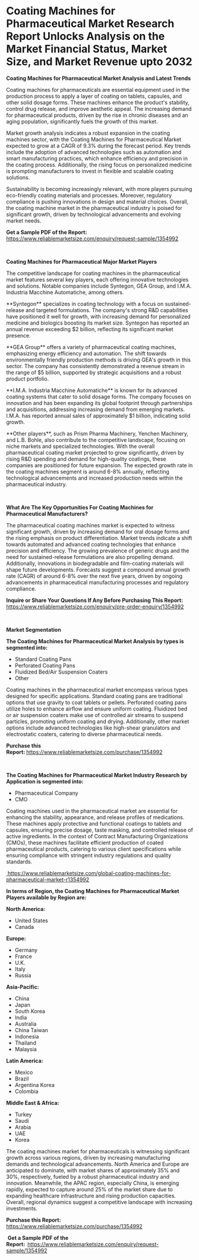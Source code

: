 <p><h1>Coating Machines for Pharmaceutical Market Research Report Unlocks Analysis on the Market Financial Status, Market Size, and Market Revenue upto 2032</h1></p><p><strong>Coating Machines for Pharmaceutical Market Analysis and Latest Trends</strong></p>
<p><p>Coating machines for pharmaceuticals are essential equipment used in the production process to apply a layer of coating on tablets, capsules, and other solid dosage forms. These machines enhance the product's stability, control drug release, and improve aesthetic appeal. The increasing demand for pharmaceutical products, driven by the rise in chronic diseases and an aging population, significantly fuels the growth of this market.</p><p>Market growth analysis indicates a robust expansion in the coating machines sector, with the Coating Machines for Pharmaceutical Market expected to grow at a CAGR of 9.3% during the forecast period. Key trends include the adoption of advanced technologies such as automation and smart manufacturing practices, which enhance efficiency and precision in the coating process. Additionally, the rising focus on personalized medicine is prompting manufacturers to invest in flexible and scalable coating solutions.</p><p>Sustainability is becoming increasingly relevant, with more players pursuing eco-friendly coating materials and processes. Moreover, regulatory compliance is pushing innovations in design and material choices. Overall, the coating machine market in the pharmaceutical industry is poised for significant growth, driven by technological advancements and evolving market needs.</p></p>
<p><strong>Get a Sample PDF of the Report:&nbsp;</strong> <a href="https://www.reliablemarketsize.com/enquiry/request-sample/1354992?utm_campaign=2640&utm_medium=2&utm_source=Github&utm_content=ia&utm_term=12042025&utm_id=coating-machines-for-pharmaceutical">https://www.reliablemarketsize.com/enquiry/request-sample/1354992</a></p>
<p>&nbsp;</p>
<p><strong>Coating Machines for Pharmaceutical Major Market Players</strong></p>
<p><p>The competitive landscape for coating machines in the pharmaceutical market features several key players, each offering innovative technologies and solutions. Notable companies include Syntegon, GEA Group, and I.M.A. Industria Macchine Automatiche, among others.</p><p>**Syntegon** specializes in coating technology with a focus on sustained-release and targeted formulations. The company's strong R&D capabilities have positioned it well for growth, with increasing demand for personalized medicine and biologics boosting its market size. Syntegon has reported an annual revenue exceeding $2 billion, reflecting its significant market presence.</p><p>**GEA Group** offers a variety of pharmaceutical coating machines, emphasizing energy efficiency and automation. The shift towards environmentally friendly production methods is driving GEA's growth in this sector. The company has consistently demonstrated a revenue stream in the range of $5 billion, supported by strategic acquisitions and a robust product portfolio.</p><p>**I.M.A. Industria Macchine Automatiche** is known for its advanced coating systems that cater to solid dosage forms. The company focuses on innovation and has been expanding its global footprint through partnerships and acquisitions, addressing increasing demand from emerging markets. I.M.A. has reported annual sales of approximately $1 billion, indicating solid growth.</p><p>**Other players**, such as Prism Pharma Machinery, Yenchen Machinery, and L.B. Bohle, also contribute to the competitive landscape, focusing on niche markets and specialized technologies. With the overall pharmaceutical coating market projected to grow significantly, driven by rising R&D spending and demand for high-quality coatings, these companies are positioned for future expansion. The expected growth rate in the coating machines segment is around 6-8% annually, reflecting technological advancements and increased production needs within the pharmaceutical industry.</p></p>
<p>&nbsp;</p>
<p><strong>What Are The Key Opportunities For Coating Machines for Pharmaceutical Manufacturers?</strong></p>
<p><p>The pharmaceutical coating machines market is expected to witness significant growth, driven by increasing demand for oral dosage forms and the rising emphasis on product differentiation. Market trends indicate a shift towards automated and advanced coating technologies that enhance precision and efficiency. The growing prevalence of generic drugs and the need for sustained-release formulations are also propelling demand. Additionally, innovations in biodegradable and film-coating materials will shape future developments. Forecasts suggest a compound annual growth rate (CAGR) of around 6-8% over the next five years, driven by ongoing advancements in pharmaceutical manufacturing processes and regulatory compliance.</p></p>
<p><strong>Inquire or Share Your Questions If Any Before Purchasing This Report:</strong> <a href="https://www.reliablemarketsize.com/enquiry/pre-order-enquiry/1354992?utm_campaign=2640&utm_medium=2&utm_source=Github&utm_content=ia&utm_term=12042025&utm_id=coating-machines-for-pharmaceutical">https://www.reliablemarketsize.com/enquiry/pre-order-enquiry/1354992</a></p>
<p>&nbsp;</p>
<p><strong>Market Segmentation</strong></p>
<p><strong>The Coating Machines for Pharmaceutical Market Analysis by types is segmented into:</strong></p>
<p><ul><li>Standard Coating Pans</li><li>Perforated Coating Pans</li><li>Fluidized Bed/Air Suspension Coaters</li><li>Other</li></ul></p>
<p><p>Coating machines in the pharmaceutical market encompass various types designed for specific applications. Standard coating pans are traditional options that use gravity to coat tablets or pellets. Perforated coating pans utilize holes to enhance airflow and ensure uniform coating. Fluidized bed or air suspension coaters make use of controlled air streams to suspend particles, promoting uniform coating and drying. Additionally, other market options include advanced technologies like high-shear granulators and electrostatic coaters, catering to diverse pharmaceutical needs.</p></p>
<p><strong>Purchase this Report:&nbsp;</strong><a href="https://www.reliablemarketsize.com/purchase/1354992?utm_campaign=2640&utm_medium=2&utm_source=Github&utm_content=ia&utm_term=12042025&utm_id=coating-machines-for-pharmaceutical">https://www.reliablemarketsize.com/purchase/1354992</a></p>
<p>&nbsp;</p>
<p><strong>The Coating Machines for Pharmaceutical Market Industry Research by Application is segmented into:</strong></p>
<p><ul><li>Pharmaceutical Company</li><li>CMO</li></ul></p>
<p><p>Coating machines used in the pharmaceutical market are essential for enhancing the stability, appearance, and release profiles of medications. These machines apply protective and functional coatings to tablets and capsules, ensuring precise dosage, taste masking, and controlled release of active ingredients. In the context of Contract Manufacturing Organizations (CMOs), these machines facilitate efficient production of coated pharmaceutical products, catering to various client specifications while ensuring compliance with stringent industry regulations and quality standards.</p></p>
<p><a href="https://www.reliablemarketsize.com/global-coating-machines-for-pharmaceutical-market-r1354992?utm_campaign=2640&utm_medium=2&utm_source=Github&utm_content=ia&utm_term=12042025&utm_id=coating-machines-for-pharmaceutical">&nbsp;https://www.reliablemarketsize.com/global-coating-machines-for-pharmaceutical-market-r1354992</a></p>
<p><strong>In terms of Region, the Coating Machines for Pharmaceutical Market Players available by Region are:</strong></p>
<p>
    <p> <strong> North America: </strong>
        <ul>
            <li>United States</li>
            <li>Canada</li>
        </ul>
        </p> 
    <p> <strong> Europe: </strong>
        <ul>
            <li>Germany</li>
            <li>France</li>
            <li>U.K.</li>
            <li>Italy</li>
            <li>Russia</li>
        </ul>
        </p> 
    <p> <strong> Asia-Pacific: </strong>
        <ul>
            <li>China</li>
            <li>Japan</li>
            <li>South Korea</li>
            <li>India</li>
            <li>Australia</li>
            <li>China Taiwan</li>
            <li>Indonesia</li>
            <li>Thailand</li>
            <li>Malaysia</li>
        </ul>
        </p> 
    <p> <strong> Latin America: </strong>
        <ul>
            <li>Mexico</li>
            <li>Brazil</li>
            <li>Argentina Korea</li>
            <li>Colombia</li>
        </ul>
        </p> 
    <p> <strong> Middle East & Africa: </strong>
        <ul>
            <li>Turkey</li>
            <li>Saudi</li>
            <li>Arabia</li>
            <li>UAE</li>
            <li>Korea</li>
        </ul>
    </p>
    </p>
<p><p>The coating machines market for pharmaceuticals is witnessing significant growth across various regions, driven by increasing manufacturing demands and technological advancements. North America and Europe are anticipated to dominate, with market shares of approximately 35% and 30%, respectively, fueled by a robust pharmaceutical industry and innovation. Meanwhile, the APAC region, especially China, is emerging rapidly, expected to capture around 25% of the market share due to expanding healthcare infrastructure and rising production capacities. Overall, regional dynamics suggest a competitive landscape with increasing investments.</p></p>
<p><strong>Purchase this Report: </strong><a href="https://www.reliablemarketsize.com/purchase/1354992?utm_campaign=2640&utm_medium=2&utm_source=Github&utm_content=ia&utm_term=12042025&utm_id=coating-machines-for-pharmaceutical">https://www.reliablemarketsize.com/purchase/1354992</a></p>
<p>&nbsp;<strong>Get a Sample PDF of the Report:&nbsp;&nbsp;</strong><a href="https://www.reliablemarketsize.com/enquiry/request-sample/1354992?utm_campaign=2640&utm_medium=2&utm_source=Github&utm_content=ia&utm_term=12042025&utm_id=coating-machines-for-pharmaceutical">https://www.reliablemarketsize.com/enquiry/request-sample/1354992</a></p>
<p><strong></strong></p>
<p><p></p><p></p><p></p></p>